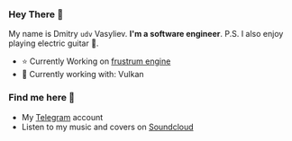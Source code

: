 ### Hey There :wave:
My name is Dmitry `udv` Vasyliev. **I'm a software engineer**. <!-- LOL! -->
P.S. I also enjoy playing electric guitar :guitar:.

- :star: Currently Working on [frustrum engine](https://github.com/udv-code/frustrum-engine)
- :milky_way: Currently working with: Vulkan

### Find  me here :mag_right:
- My [Telegram](https://t.me/udvsharp) account
- Listen to my music and covers on [Soundcloud](https://soundcloud.com/udvsharp)
